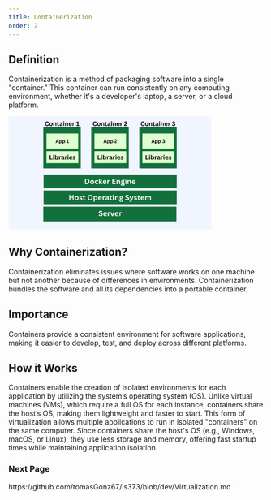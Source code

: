 ```yaml
---
title: Containerization
order: 2
---
```


## Definition
Containerization is a method of packaging software into a single "container." 
This container can run consistently on any computing environment, whether it's a developer's laptop, 
a server, or a cloud platform.

<img src="img/containerization.png" alt="Containerization Diagram" width="400"/>

## Why Containerization?
Containerization eliminates issues where software works on one machine but not another
because of differences in environments. Containerization bundles the software and all 
its dependencies into a portable container.

## Importance
Containers provide a consistent environment for software applications, 
making it easier to develop, test, and deploy across different platforms.

## How it Works
Containers enable the creation of isolated environments for each application by utilizing the system’s operating system (OS). Unlike virtual machines (VMs), which require a full OS for each instance, containers share the host’s OS, making them lightweight and faster to start. This form of virtualization allows multiple applications to run in isolated "containers" on the same computer. Since containers share the host's OS (e.g., Windows, macOS, or Linux), they use less storage and memory, offering fast startup times while maintaining application isolation.

<h3>Next Page</h3>
https://github.com/tomasGonz67/is373/blob/dev/Virtualization.md
